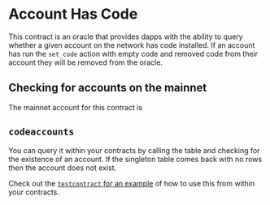 # Account Has Code

This contract is an oracle that provides dapps with the ability to query whether a given account on the network
has code installed. If an account has run the `set_code` action with empty code and removed code from 
their account they will be removed from the oracle.

## Checking for accounts on the mainnet

The mainnet account for this contract is

## `codeaccounts`

You can query it within your contracts by calling the table and checking for the existence of an account.
If the singleton table comes back with no rows then the account does not exist.

Check out the [`testcontract` for an example](https://github.com/nsjames/Account-Has-Code/blob/master/testcontract/testcontract.cpp) of how to use this from within your contracts.

